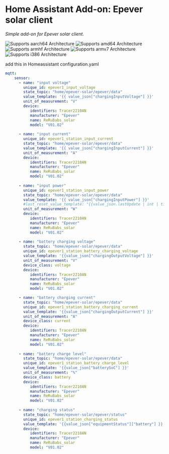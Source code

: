 # Home Assistant Add-on: Epever solar client

_Simple add-on for Epever solar client._

![Supports aarch64 Architecture][aarch64-shield]
![Supports amd64 Architecture][amd64-shield]
![Supports armhf Architecture][armhf-shield]
![Supports armv7 Architecture][armv7-shield]
![Supports i386 Architecture][i386-shield]

[aarch64-shield]: https://img.shields.io/badge/aarch64-yes-green.svg
[amd64-shield]: https://img.shields.io/badge/amd64-yes-green.svg
[armhf-shield]: https://img.shields.io/badge/armhf-yes-green.svg
[armv7-shield]: https://img.shields.io/badge/armv7-yes-green.svg
[i386-shield]: https://img.shields.io/badge/i386-yes-green.svg

add this in Homeassistant configuration.yaml
```yaml
mqtt:
    sensor:
      - name: "input voltage"
        unique_id: epever1_input_voltage
        state_topic: "home/epever-solar/epever/data"
        value_template: '{{ value_json["chargingInputVoltage"] }}'
        unit_of_measurement: "V"
        device:
           identifiers: Tracer2210AN
           manufacturer: "Epever"
           name: ReRuBabs_solar 
           model: "V01.02"
    
      - name: "input current"
        unique_id: epever1_station_input_current
        state_topic: "home/epever-solar/epever/data"
        value_template: '{{ value_json["chargingInputCurrent"] }}'
        unit_of_measurement: "A"
        device:
           identifiers: Tracer2210AN
           manufacturer: "Epever"
           name: ReRuBabs_solar 
           model: "V01.02"
    
      - name: "input power"
        unique_id: epever1_station_input_power
        state_topic: "home/epever-solar/epever/data"
        value_template: '{{ value_json["chargingInputPower"] }}'
        #last_reset_value_template: "{{value_json.lastUpdate | int | timestamp_custom('%d.%m.%Y %H:%M'}}"
        unit_of_measurement: "W"
        device:
           identifiers: Tracer2210AN
           manufacturer: "Epever"
           name: ReRuBabs_solar 
           model: "V01.02"
    
      - name: "battery charging voltage"
        state_topic: "home/epever-solar/epever/data"
        unique_id: epever1_station_battery_charging_voltage
        value_template: '{{value_json["chargingOutputVoltage"] }}'
        unit_of_measurement: "V"
        device_class: voltage
        device:
           identifiers: Tracer2210AN
           manufacturer: "Epever"
           name: ReRuBabs_solar 
           model: "V01.02"

      - name: "battery charging current"
        state_topic: "home/epever-solar/epever/data"
        unique_id: epever1_station_battery_charging_current
        value_template: '{{value_json["chargingOutputCurrent"] }}'
        unit_of_measurement: "A"
        device_class: current
        device:
           identifiers: Tracer2210AN
           manufacturer: "Epever"
           name: ReRuBabs_solar 
           model: "V01.02"
           
      - name: "battery charge level"
        state_topic: "home/epever-solar/epever/data"
        unique_id: epever1_station_battery_charge_level
        value_template: '{{value_json["batterySoC"] }}'
        unit_of_measurement: "%"
        device_class: battery
        device:
           identifiers: Tracer2210AN
           manufacturer: "Epever"
           name: ReRuBabs_solar 
           model: "V01.02"
           
      - name: "charging status"
        state_topic: "home/epever-solar/epever/status"
        unique_id: epever1_station_charging_status
        value_template: '{{value_json["equipmentStatus"]["battery"] }}'
        device:
           identifiers: Tracer2210AN
           manufacturer: "Epever"
           name: ReRuBabs_solar 
           model: "V01.02"

```